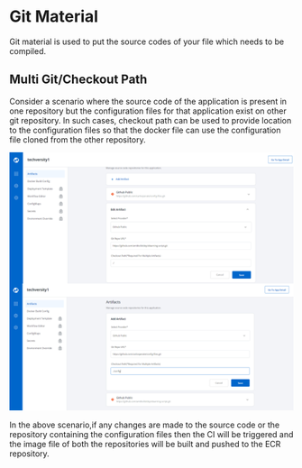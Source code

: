 # Git Material
Git material is used to put the source codes of your file which needs to be compiled.
## Multi Git/Checkout Path
Consider a scenario where the source code of the application is present in one repository but the configuration files for that application exist on other git repository. In such cases, checkout path can be used to provide location to the configuration files so that the docker file can use the configuration file cloned from the other repository.


![alt text](./mg5.jpg "Adding multiple artifacts")


In the above scenario,if any changes are made to the source code or the repository containing the configuration files then the CI will be triggered and the image file of both the repositories will be built and pushed to the ECR repository.